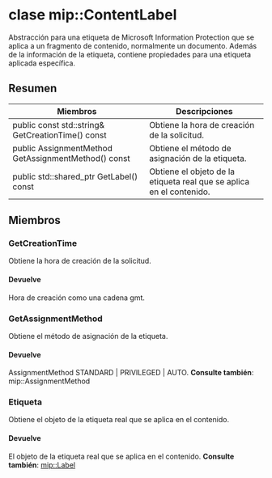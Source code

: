# <a name="class-mipcontentlabel"></a>clase mip::ContentLabel 
Abstracción para una etiqueta de Microsoft Information Protection que se aplica a un fragmento de contenido, normalmente un documento.
Además de la información de la etiqueta, contiene propiedades para una etiqueta aplicada específica.
  
## <a name="summary"></a>Resumen
 Miembros                        | Descripciones                                
--------------------------------|---------------------------------------------
public const std::string& GetCreationTime() const  |  Obtiene la hora de creación de la solicitud.
public AssignmentMethod GetAssignmentMethod() const  |  Obtiene el método de asignación de la etiqueta.
public std::shared_ptr<Label> GetLabel() const  |  Obtiene el objeto de la etiqueta real que se aplica en el contenido.
  
## <a name="members"></a>Miembros
  
### <a name="getcreationtime"></a>GetCreationTime
Obtiene la hora de creación de la solicitud.
  
#### <a name="returns"></a>Devuelve
Hora de creación como una cadena gmt.
  
### <a name="getassignmentmethod"></a>GetAssignmentMethod
Obtiene el método de asignación de la etiqueta.
  
#### <a name="returns"></a>Devuelve
AssignmentMethod STANDARD | PRIVILEGED | AUTO. 
**Consulte también**: mip::AssignmentMethod
  
### <a name="label"></a>Etiqueta
Obtiene el objeto de la etiqueta real que se aplica en el contenido.
  
#### <a name="returns"></a>Devuelve
El objeto de la etiqueta real que se aplica en el contenido. 
**Consulte también**: [mip::Label](#classmip_1_1_label)
